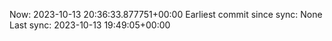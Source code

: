 Now: 2023-10-13 20:36:33.877751+00:00 Earliest commit since sync: None Last sync: 2023-10-13 19:49:05+00:00
